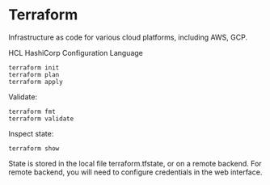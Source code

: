 # Terraform
Infrastructure as code for various cloud platforms, including AWS, GCP.

HCL HashiCorp Configuration Language

    terraform init
    terraform plan
    terraform apply

Validate:

    terraform fmt
    terraform validate

Inspect state:

    terraform show

State is stored in the local file terraform.tfstate, or on a remote backend. For remote backend, you
will need to configure credentials in the web interface.
